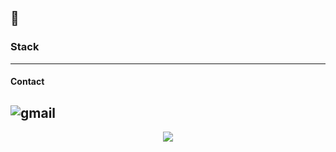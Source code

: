 ## 👋
  
### Stack
---

#### Contact
  ![gmail](https://img.shields.io/badge/GMail-mangph4@gmail.com-339933?style=for-the-badge&logo=gmail)
  ---
<div align="center">
  <a href="https://github.com/mangpha">
    <img align="center" src="https://github-readme-stats.vercel.app/api?username=Mangpha&count_private=true&show_icons=true&theme=tokyonight" />
  </a>
</div>

